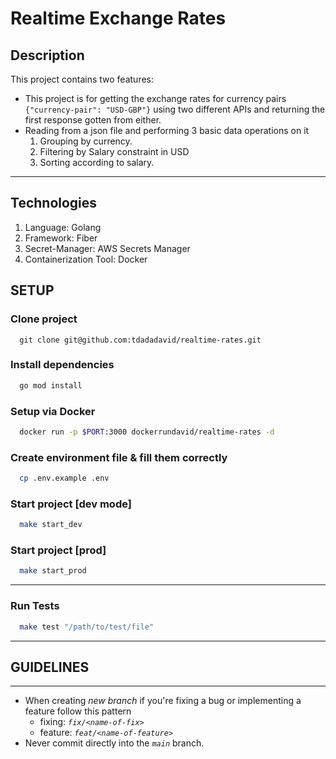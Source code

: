 # Realtime Exchange Rates

## Description

This project contains two features:

* This project is for getting the exchange rates for currency pairs `{"currency-pair": "USD-GBP"}` using two different APIs and returning the first response gotten from either.
* Reading from a json file and performing 3 basic data operations on it
   1. Grouping by currency.
   2. Filtering by Salary constraint in USD
   3. Sorting according to salary.

****

## Technologies

  1. Language: Golang
  2. Framework: Fiber
  3. Secret-Manager: AWS Secrets Manager 
  4. Containerization Tool: Docker

## SETUP

### Clone project

```git
  git clone git@github.com:tdadadavid/realtime-rates.git
```

### Install dependencies

```markdown
  go mod install 
```

### Setup via Docker

```bash
  docker run -p $PORT:3000 dockerrundavid/realtime-rates -d
```

### Create environment file & fill them correctly

```bash
  cp .env.example .env
```

### Start project [dev mode]

```bash
  make start_dev
```

### Start project [prod]

```bash
  make start_prod
```

****

### Run Tests

```bash
  make test "/path/to/test/file"
```

****

## GUIDELINES

****

* When creating *new branch* if you're fixing a bug or implementing a feature follow this pattern
  * fixing: *`fix/<name-of-fix>`*
  * feature: *`feat/<name-of-feature>`*
* Never commit directly into the *`main`* branch.
